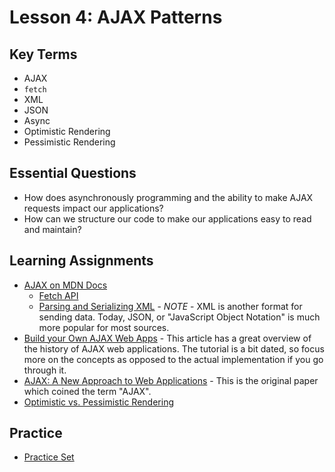 # Lesson 4: AJAX Patterns

## Key Terms
* AJAX
* `fetch`
* XML
* JSON
* Async
* Optimistic Rendering
* Pessimistic Rendering

## Essential Questions
* How does asynchronously programming and the ability to make AJAX requests impact our applications?
* How can we structure our code to make our applications easy to read and maintain?

## Learning Assignments
* [AJAX on MDN Docs](https://developer.mozilla.org/en-US/docs/Web/Guide/AJAX)
  * [Fetch API](https://developer.mozilla.org/en-US/docs/Web/API/Fetch_API)
  * [Parsing and Serializing XML](https://developer.mozilla.org/en-US/docs/Web/Guide/Parsing_and_serializing_XML) - *NOTE* - XML is another format for sending data. Today, JSON, or "JavaScript Object Notation" is much more popular for most sources.
* [Build your Own AJAX Web Apps](https://www.sitepoint.com/build-your-own-ajax-web-apps/) - This article has a great overview of the history of AJAX web applications. The tutorial is a bit dated, so focus more on the concepts as opposed to the actual implementation if you go through it.
* [AJAX: A New Approach to Web Applications](https://pdfs.semanticscholar.org/c440/ae765ff19ddd3deda24a92ac39cef9570f1e.pdf?_ga=2.268896824.850628240.1580156025-1688752874.1580156025) - This is the original paper which coined the term "AJAX".
* [Optimistic vs. Pessimistic Rendering](https://medium.com/@whosale/optimistic-and-pessimistic-ui-rendering-approaches-bc49d1298cc0)

## Practice 
+ [Practice Set](./practice/exercises.md)
